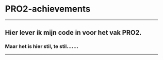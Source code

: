 # PRO2-achievements
-------------------------------------------------
## Hier lever ik mijn code in voor het vak PRO2.
### Maar het is hier stil, te stil.......
-------------------------------------------------
